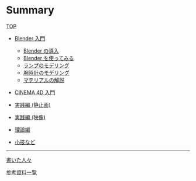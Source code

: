 # Summary

[TOP](./index.md)

- [Blender 入門](./sec1/index.md)

  - [Blender の導入](./sec1/install.md)
  - [Blender を使ってみる](./sec1/start_blender.md)
  - [ランプのモデリング]()
  - [腕時計のモデリング]()
  - [マテリアルの解説]()

- [CINEMA 4D 入門]()

- [実践編 (静止画)]()

- [実践編 (映像)]()

- [理論編]()

- [小技など]()

----------

[書いた人々](./contributors.md)

[参考資料一覧](./references.md)
